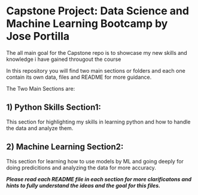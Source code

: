# **Capstone Project: Data Science and Machine Learning Bootcamp by Jose Portilla**

The all main goal for the Capstone repo is to showcase my new skills and knowledge i have gained througout the course

In this repository you will find two main sections or folders and each one contain its own data, files and README for more guidance.

The Two Main Sections are:

## 1) **Python Skills Section1**: 

This section for highlighting my skills in learning python and how to handle the data and analyze them.

## 2) **Machine Learning Section2**: 

This section for learning how to use models by ML and going deeply for doing predicitions and analyzing the data for more accuracy.
  
  
***Please read each README file in each section for more clarificatons and hints to fully understand the ideas and the goal for this files.***
